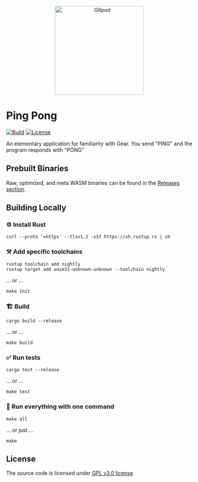 <p align="center">
  <a href="https://gitpod.io/#https://github.com/gear-academy/ping">
    <img src="https://gitpod.io/button/open-in-gitpod.svg" width="240" alt="Gitpod">
  </a>
</p>

# Ping Pong

[![Build][build_badge]][build_href]
[![License][lic_badge]][lic_href]

[build_badge]: https://github.com/gear-academy/ping/workflows/Build/badge.svg
[build_href]: https://github.com/gear-academy/ping/actions/workflows/build.yml

[lic_badge]: https://img.shields.io/badge/License-GPL%203.0-success
[lic_href]: https://github.com/gear-academy/ping/blob/master/LICENSE

An elementary application for familiarity with Gear. You send "PING" and the program responds with "PONG"

## Prebuilt Binaries

Raw, optimized, and meta WASM binaries can be found in the [Releases section](https://github.com/gear-academy/ping/releases/tag/build).

## Building Locally

### ⚙️ Install Rust

```shell
curl --proto '=https' --tlsv1.2 -sSf https://sh.rustup.rs | sh
```

### ⚒️ Add specific toolchains

```shell
rustup toolchain add nightly
rustup target add wasm32-unknown-unknown --toolchain nightly
```

... or ...

```shell
make init
```

### 🏗️ Build

```shell
cargo build --release
```

... or ...

```shell
make build
```

### ✅ Run tests

```shell
cargo test --release
```

... or ...

```shell
make test
```

### 🚀 Run everything with one command

```shell
make all
```

... or just ...

```shell
make
```

## License

The source code is licensed under [GPL v3.0 license](LICENSE).

